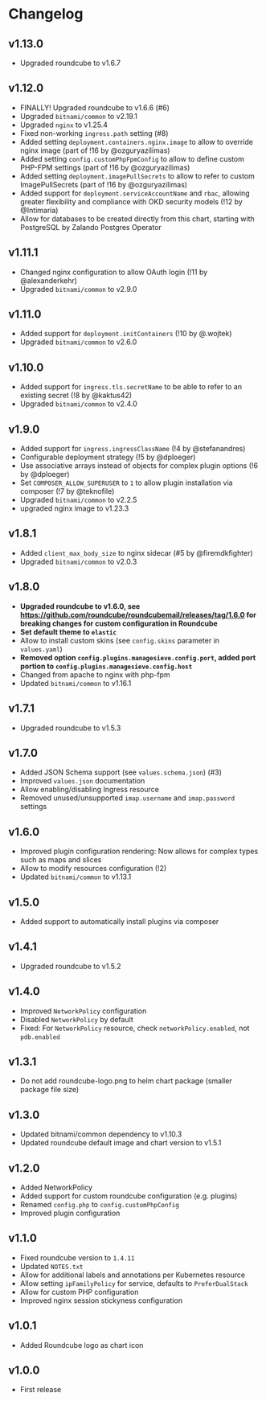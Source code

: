 # Changelog

## v1.13.0

  * Upgraded roundcube to v1.6.7

## v1.12.0

  * FINALLY! Upgraded roundcube to v1.6.6 (#6)
  * Upgraded `bitnami/common` to v2.19.1
  * Upgraded `nginx` to v1.25.4
  * Fixed non-working `ingress.path` setting (#8)
  * Added setting `deployment.containers.nginx.image` to allow to override nginx image (part of !16 by @ozguryazilimas)
  * Added setting `config.customPhpFpmConfig` to allow to define custom PHP-FPM settings (part of !16 by @ozguryazilimas)
  * Added setting `deployment.imagePullSecrets` to allow to refer to custom ImagePullSecrets (part of !16 by @ozguryazilimas)
  * Added support for `deployment.serviceAccountName` and `rbac`, allowing greater flexibility and compliance with OKD security models (!12 by @Intimaria)
  * Allow for databases to be created directly from this chart, starting with PostgreSQL by Zalando Postgres Operator

## v1.11.1

  * Changed nginx configuration to allow OAuth login (!11 by @alexanderkehr)
  * Upgraded `bitnami/common` to v2.9.0

## v1.11.0

  * Added support for `deployment.initContainers` (!10 by @.wojtek)
  * Upgraded `bitnami/common` to v2.6.0

## v1.10.0

  * Added support for `ingress.tls.secretName` to be able to refer to an existing secret (!8 by @kaktus42)
  * Upgraded `bitnami/common` to v2.4.0

## v1.9.0

  * Added support for `ingress.ingressClassName` (!4 by @stefanandres)
  * Configurable deployment strategy (!5 by @dploeger)
  * Use associative arrays instead of objects for complex plugin options (!6 by @dploeger)
  * Set `COMPOSER_ALLOW_SUPERUSER` to `1` to allow plugin installation via composer (!7 by @teknofile)
  * Upgraded `bitnami/common` to v2.2.5
  * upgraded nginx image to v1.23.3

## v1.8.1

  * Added `client_max_body_size` to nginx sidecar (#5 by @firemdkfighter)
  * Upgraded `bitnami/common` to v2.0.3

## v1.8.0

  * **Upgraded roundcube to v1.6.0, see https://github.com/roundcube/roundcubemail/releases/tag/1.6.0 for breaking changes for custom configuration in Roundcube**
  * **Set default theme to `elastic`**
  * Allow to install custom skins (see `config.skins` parameter in `values.yaml`)
  * **Removed option `config.plugins.managesieve.config.port`, added port portion to `config.plugins.managesieve.config.host`**
  * Changed from apache to nginx with php-fpm
  * Updated `bitnami/common` to v1.16.1

## v1.7.1

  * Upgraded roundcube to v1.5.3

## v1.7.0

  * Added JSON Schema support (see `values.schema.json`) (#3)
  * Improved `values.json` documentation
  * Allow enabling/disabling Ingress resource
  * Removed unused/unsupported `imap.username` and `imap.password` settings

## v1.6.0

  * Improved plugin configuration rendering: Now allows for complex types such as maps and slices
  * Allow to modify resources configuration (!2)
  * Updated `bitnami/common` to v1.13.1

## v1.5.0

  * Added support to automatically install plugins via composer

## v1.4.1

  * Upgraded roundcube to v1.5.2

## v1.4.0

  * Improved `NetworkPolicy` configuration
  * Disabled `NetworkPolicy` by default
  * Fixed: For `NetworkPolicy` resource, check `networkPolicy.enabled`, not `pdb.enabled`

## v1.3.1

  * Do not add roundcube-logo.png to helm chart package (smaller package file size)

## v1.3.0

  * Updated bitnami/common dependency to v1.10.3
  * Updated roundcube default image and chart version to v1.5.1

## v1.2.0

  * Added NetworkPolicy
  * Added support for custom roundcube configuration (e.g. plugins)
  * Renamed `config.php` to `config.customPhpConfig`
  * Improved plugin configuration

## v1.1.0

  * Fixed roundcube version to `1.4.11`
  * Updated `NOTES.txt`
  * Allow for additional labels and annotations per Kubernetes resource
  * Allow setting `ipFamilyPolicy` for service, defaults to `PreferDualStack`
  * Allow for custom PHP configuration
  * Improved nginx session stickyness configuration

## v1.0.1

  * Added Roundcube logo as chart icon

## v1.0.0

  * First release
